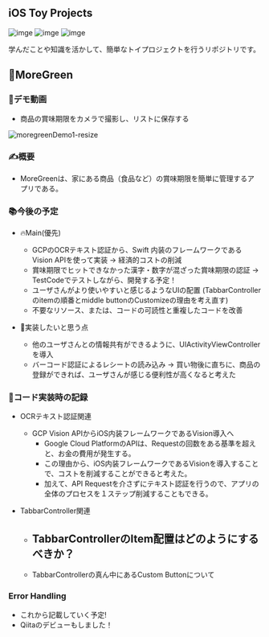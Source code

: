 ## iOS Toy Projects
![imge](https://img.shields.io/badge/ProjectType-SingleProject-green) ![imge](https://img.shields.io/badge/Language-Swift-red) ![imge](https://img.shields.io/badge/Tools-Xcode-blue)

学んだことや知識を活かして、簡単なトイプロジェクトを行うリポジトリです。
<br />

## 🌱MoreGreen
### 🎥デモ動画
- 商品の賞味期限をカメラで撮影し、リストに保存する

![moregreenDemo1-resize](https://user-images.githubusercontent.com/89962765/227226327-d9b9803e-4a91-4f6b-ab98-c3753495aa67.gif)

### ✍️概要
- MoreGreenは、家にある商品（食品など）の賞味期限を簡単に管理するアプリである。



### 📚今後の予定
* 🔥Main(優先)
  * GCPのOCRテキスト認証から、Swift 内装のフレームワークであるVision APIを使って実装 -> 経済的コストの削減
  * 賞味期限でヒットできなかった漢字・数字が混ざった賞味期限の認証 -> TestCodeでテストしながら、開発する予定！
  * ユーザさんがより使いやすいと感じるようなUIの配置 (TabbarControllerのitemの順番とmiddle buttonのCustomizeの理由を考え直す)
  * 不要なリソース、または、コードの可読性と重複したコードを改善

* 🌱実装したいと思う点
  * 他のユーザさんとの情報共有ができるように、UIActivityViewControllerを導入
  * バーコード認証によるレシートの読み込み -> 買い物後に直ちに、商品の登録ができれば、ユーザさんが感じる便利性が高くなると考えた

### 🧐コード実装時の記録
* OCRテキスト認証関連
  * GCP Vision APIからiOS内装フレームワークであるVision導入へ
    - Google Cloud PlatformのAPIは、Requestの回数をある基準を超えと、お金の費用が発生する。
    - この理由から、iOS内装フレームワークであるVisionを導入することで、コストを削減することができると考えた。
    - 加えて、API Requestを介さずにテキスト認証を行うので、アプリの全体のプロセスを１ステップ削減することもできる。
  
* TabbarController関連
  * TabbarControllerのItem配置はどのようにするべきか？
    - 
  
  * TabbarControllerの真ん中にあるCustom Buttonについて

### Error Handling
* これから記載していく予定!
* Qiitaのデビューもしました！
  
  
